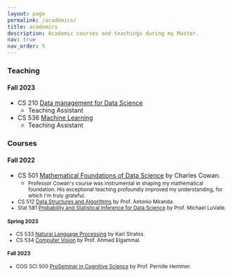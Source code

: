 ```yaml
---
layout: page
permalink: /academics/
title: academics
description: Academic courses and teachings during my Master.
nav: true
nav_order: 5
---
```


### Teaching

#### Fall 2023 
- CS 210 [Data management for Data Science](https://www.cs.rutgers.edu/academics/undergraduate/course-synopses/course-details/01-198-210-data-management-for-data-science)
    - Teaching Assistant
- CS 536 [Machine Learning](https://www.cs.rutgers.edu/academics/graduate/m-s-program/course-synopses/course-details/16-198-536-machine-learning)
    - Teaching Assistant 

### Courses

#### Fall 2022                                           
- CS 501  [Mathematical Foundations of Data Science](https://sites.rutgers.edu/wes-cowan/cs-501-mathematical-foundations-of-computer-science/) by Charles Cowan.
    - <small>Professor Cowan's course was instrumental in shaping my mathematical foundation. His exceptional teaching profoundly improved my understanding, for which I'm truly grateful.
- CS 512  [Data Structures and Algorithms](https://www.cs.rutgers.edu/academics/graduate/m-s-program/course-synopses/course-details/16-198-512-introduction-to-data-structures-and-algorithms) by Prof. Antonio Miranda.
- Stat 581  [Probability and Statistical Inference for Data Science](https://msds-stat.rutgers.edu/msds-academics/msds-coursedesc/338-16-954-581-probability-and-statistical-theory-for-data-science-3) by Prof. Michael LuValle.

#### Spring 2023                                           
- CS 533  [Natural Language Processing](https://www.cs.rutgers.edu/academics/graduate/m-s-program/course-synopses/course-details/16-198-533-natural-language-processing) by Karl Stratos.
- CS 534  [Computer Vision](https://www.cs.rutgers.edu/academics/graduate/m-s-program/course-synopses/course-details/16-198-533-natural-language-processing) by Prof. Ahmed Elgammal.

#### Fall 2023                                           
- COG SCI 500  [ProSeminar in Cognitive Science](https://psych.rutgers.edu/course-syllabi/468-500-proseminarf-in-cog-science) by Prof. Pernille Hemmer.